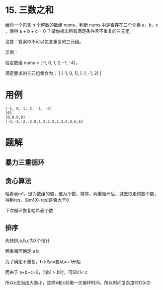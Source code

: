 # 15. 三数之和
给你一个包含 n 个整数的数组 nums，判断 nums 中是否存在三个元素 a，b，c ，使得 a + b + c = 0 ？请你找出所有满足条件且不重复的三元组。

注意：答案中不可以包含重复的三元组。

示例：

给定数组 nums = [-1, 0, 1, 2, -1, -4]，

满足要求的三元组集合为：
[
  [-1, 0, 1],
  [-1, -1, 2]
]

# 用例
```
[-1, 0, 1, 2, -1, -4]
[0]
[0,0,0,0]
[-4,-2,-2,-2,0,1,2,2,2,3,3,4,4,6,6]
```


# 题解

## 暴力三重循环

## 贪心算法
哈希表m1，键为数组的值，值为个数，排序，两重循环后，减去取走的数个数，得到res，求m1[0-res]是否大于0

下次循环恢复哈希表个数

## 排序
先快排,a,b,c为3个指针

两重循环确定 a b

为了确定不重复，b下标bi要从ai+1开始

而由于 a+b+c=0，当b1 > b时，可知c1< c

所以c应当由大渐小，这样b和c共用一次循环时间。所以时间复杂度时O(n2)



